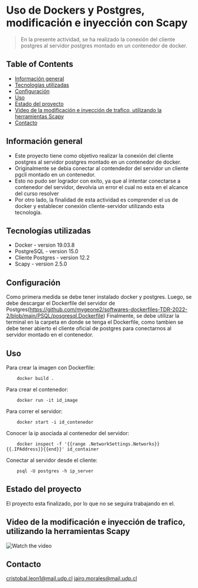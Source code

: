 # Uso de Dockers y Postgres, modificación e inyección con Scapy
> En la presente actividad, se ha realizado la conexión del cliente postgres al servidor postgres montado en un contenedor de docker.


## Table of Contents
* [Información general](#Información-general)
* [Tecnologías utilizadas](#Tecnologías-utilizadas)
* [Configuración](#Configuración)
* [Uso](#Uso)
* [Estado del proyecto](#estado-del-proyecto)
* [Video de la modificación e inyección de trafico, utilizando la herramientas Scapy](#video-de-la-modificación-e-inyección-de-trafico-utilizando-la-herramientas-scapy)
* [Contacto](#contacto)



## Información general
- Este proyecto tiene como objetivo realizar la conexión del cliente postgres al servidor postgres montado en un contenedor de docker.
- Originalmente se debia conectar al contendedor del servidor un cliente pgcli montado en un contenedor.
- Esto no pudo ser logrador con exito, ya que al intentar conectarse a contenedor del servidor, devolvia un error el cual no esta en el alcance del curso resolver
- Por otro lado, la finalidad de esta actividad es comprender el us de docker y establecer conexión cliente-servidor utilizando esta tecnología.



## Tecnologías utilizadas
- Docker - version 19.03.8
- PostgreSQL - version 15.0
- Cliente Postgres - version 12.2
- Scapy - version 2.5.0




## Configuración
Como primera medida se debe tener instalado docker y postgres.
Luego, se debe descargar el Dockerfile del servidor de Postgres(https://github.com/mygeone2/softwares-dockerfiles-TDR-2022-2/blob/main/PSQL/posgresql.Dockerfile)
Finalmente, se debe utilizar la terminal en la carpeta en donde se tenga el Dockerfile, como tambien se debe tener abierto el cliente oficial de postgres para conectarnos al servidor montado en el contenedor.

## Uso
Para crear la imagen con Dockerfile:

```
    docker build .
```

Para crear el contenedor:

```
    docker run -it id_image
```

Para correr el servidor:

```
    docker start -i id_contenedor
```

Conocer la ip asociada al contenedor del servidor:
    
```
    docker inspect -f '{{range .NetworkSettings.Networks}}{{.IPAddress}}{{end}}' id_container
```
    


Conectar al servidor desde el cliente:

```
    psql -U postgres -h ip_server
```
    

## Estado del proyecto
El proyecto esta finalizado, por lo que no se seguira trabajando en el.


## Video de la modificación e inyección de trafico, utilizando la herramientas Scapy
![Watch the video](https://www.youtube.com/watch?v=p-FECoBrzTo)


## Contacto
cristobal.leon1@mail.udp.cl
jairo.morales@mail.udp.cl 

